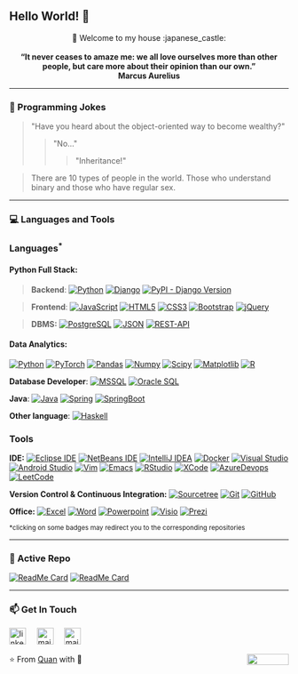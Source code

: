 ## Hello World! 👋

<!--
**Quananhle/Quananhle** is a ✨ _special_ ✨ repository because its `README.md` (this file) appears on your GitHub profile.

Here are some ideas to get you started:

- 🔭 I’m currently working on ...
- 🌱 I’m currently learning ...
- 👯 I’m looking to collaborate on ...
- 🤔 I’m looking for help with ...
- 💬 Ask me about ...
- 📫 How to reach me: ...
- 😄 Pronouns: ...
- ⚡ Fun fact: ...
-->

<div align="center"> 🚀 Welcome to my house :japanese_castle:</div>
<br>
<div align="center"><strong>“It never ceases to amaze me: we all love ourselves more than other people, but care more about their opinion than our own.”</div>
<div align="center">Marcus Aurelius</strong></div>
 
---
### :volcano: Programming Jokes

> "Have you heard about the object-oriented way to become wealthy?"
>> "No..."
>>> "Inheritance!"

> There are 10 types of people in the world. Those who understand binary and those who have regular sex.

<!--
```
"Why all Pascal programmers ask to live in Atlantis?"
"Because it is below C level."
``` -->
---
### 💻 Languages and Tools 

### Languages<sup>*</sup>


<!-- ![Quan's GitHub stats](https://github-readme-stats.vercel.app/api?username=quananhle&count_private=true&show_icons=true&theme=merko)
 -->
#### Python Full Stack:
  
> __Backend__:
  [![Python](https://img.shields.io/badge/-Python-blue?style=flat&logo=python&logoColor=yellow&link=https://github.com/Quananhle/Full-Stack-in-Django)](https://github.com/Quananhle/Full-Stack-in-Django) 
  [![Django](https://img.shields.io/badge/-Django-green?style=flat&logo=django&link=https://github.com/Quananhle/Full-Stack-in-Django)](https://github.com/Quananhle/Full-Stack-in-Django) 
  [![PyPI - Django Version](https://img.shields.io/pypi/djversions/djangorestframework?style=flat-square&logo=django&link=https://github.com/Quananhle/Full-Stack-in-Django)](https://github.com/Quananhle/Full-Stack-in-Django) 

> __Frontend__:
  [![JavaScript](https://img.shields.io/badge/-JavaScript-black?style=flat&logo=javascript&link=https://github.com/Quananhle/Full-Stack-in-Django)](https://github.com/Quananhle/Full-Stack-in-Django) 
  [![HTML5](https://img.shields.io/badge/-HTML5-E34F26?style=flat&logo=html5&logoColor=white&link=https://github.com/Quananhle/Full-Stack-in-Django)](https://github.com/Quananhle/Full-Stack-in-Django) 
  [![CSS3](https://img.shields.io/badge/-CSS3-1572B6?style=flat&logo=css3&link=https://github.com/Quananhle/Full-Stack-in-Django)](https://github.com/Quananhle/Full-Stack-in-Django) 
  [![Bootstrap](https://img.shields.io/badge/-Bootstrap-purple?style=flat&logo=bootstrap&link=https://github.com/Quananhle/Full-Stack-in-Django)](https://github.com/Quananhle/Full-Stack-in-Django) 
  [![jQuery](https://img.shields.io/badge/jQuery-yellow?style=flat&logo=jQuery&logoColor=white&link=https://github.com/Quananhle/Full-Stack-in-Django)](https://github.com/Quananhle/Full-Stack-in-Django) 

> __DBMS:__ 
  [![PostgreSQL](https://img.shields.io/badge/-PostgreSQL-darkblue?style=flat&logo=postgresql&logoColor=orange&link=https://github.com/Quananhle/Full-Stack-in-Django)](https://github.com/Quananhle/Full-Stack-in-Django) 
  [![JSON](https://img.shields.io/badge/-JSON-lightgray?style=flat&logo=json&logoColor=black&link=https://github.com/Quananhle/Full-Stack-in-Django)](https://github.com/Quananhle/Full-Stack-in-Django) 
  [![REST-API](https://img.shields.io/badge/REST-API-lightblue?style=flat&logo=rest-api&link=https://github.com/Quananhle/Full-Stack-in-Django)](https://github.com/Quananhle/Full-Stack-in-Django) 


#### Data Analytics:
  [![Python](https://img.shields.io/badge/-Python-black?style=flat&logo=python&link=https://github.com/Quananhle/Python-AWS-TradingAI)](https://github.com/Quananhle/Python-AWS-TradingAI)
  [![PyTorch](https://img.shields.io/badge/-PyTorch-EE4C2C?style=flat&logo=PyTorch&logoColor=white&link=https://github.com/Quananhle/Python-AWS-TradingAI)](https://github.com/Quananhle/Python-AWS-TradingAI)
  [![Pandas](https://img.shields.io/badge/-Pandas-150458?style=flat&logo=Pandas&link=https://github.com/Quananhle/Python-AWS-TradingAI)](https://github.com/Quananhle/Python-AWS-TradingAI)
  [![Numpy](https://img.shields.io/badge/-Numpy-lightgray?style=flat&logo=Numpy&logoColor=white&link=https://github.com/Quananhle/Python-AWS-TradingAI)](https://github.com/Quananhle/Python-AWS-TradingAI)
  [![Scipy](https://img.shields.io/badge/-Scipy-blue?style=flat&logo=Scipy&logoColor=white&link=https://github.com/Quananhle/Python-AWS-TradingAI)](https://github.com/Quananhle/Python-AWS-TradingAI)
  [![Matplotlib](https://img.shields.io/badge/-Matplotlib-black?style=flat&logo=Matplotlib&logoColor=white&link=https://github.com/Quananhle/Python-AWS-TradingAI)](https://github.com/Quananhle/Python-AWS-TradingAI)
  [![R](https://img.shields.io/badge/-R-blue?style=flat&logo=R&logoColor=white&link=https://github.com/Quananhle/Haskell---NLP)](https://github.com/Quananhle/Haskell---NLP)

__Database Developer__:
  [![MSSQL](https://img.shields.io/badge/-MSSQL-purple?style=flat&logo=sqlserver&logoColor=purple&link=https://github.com/Quananhle)](https://github.com/Quananhle/Database-Management/tree/master/SQL)
  [![Oracle SQL](https://img.shields.io/badge/-Oracle_SQL-orange?style=flat&logo=oraclesql&link=https://github.com/Quananhle)](https://github.com/Quananhle)
<!--   [![MySQL](https://img.shields.io/badge/-MySQL-blue?style=flat&logo=mysql&logoColor=orange&link=https://github.com/Quananhle)](https://github.com/Quananhle/Database-Management/tree/master/SQL) -->

  
__Java__:
  [![Java](https://img.shields.io/badge/Java-orange?style=flat&logo=java&logoColor=white&link=https://github.com/Quananhle/OOP-JAVA-and-Android-App-Developer)](https://github.com/Quananhle/OOP-JAVA-and-Android-App-Developer) 
  [![Spring](https://img.shields.io/badge/-Spring-lightgray?style=flat&logo=spring&link=https://github.com/Quananhle/Java-Web-Developer)](https://github.com/Quananhle/Java-Web-Developer)
  [![SpringBoot](https://img.shields.io/badge/-Spring_Boot-black?style=flat&logo=springboot&link=https://github.com/Quananhle/Java-Web-Developer)](https://github.com/Quananhle/Java-Web-Developer)
<!--   [![Maven](https://img.shields.io/badge/Maven-C71A36?style=flat&logo=apache-maven&link=hhttps://github.com/Quananhle/Java-Web-Developer)](https://github.com/Quananhle/Java-Web-Developer) 
  [![Gradle](https://img.shields.io/badge/Gradle-02303A?style=flat&logo=gradle&link=hhttps://github.com/Quananhle/Java-Web-Developer)](https://github.com/Quananhle/Java-Web-Developer)
  [![XML](https://img.shields.io/badge/-XML-orange?style=flat&logo=xml&link=https://github.com/Quananhle/Java-Web-Developer)](https://github.com/Quananhle/Java-Web-Developer)
  [![JSON](https://img.shields.io/badge/-JSON-lightgray?style=flat&logo=json&link=https://github.com/Quananhle/Java-Web-Developer)](https://github.com/Quananhle/Java-Web-Developer)
  [![REST-API](https://img.shields.io/badge/REST-API-lightblue?style=flat&logo=rest-api&link=https://github.com/Quananhle/Java-Web-Developer)](https://github.com/Quananhle/Java-Web-Developer) -->
  
__Other language__:
  [![Haskell](https://img.shields.io/badge/-Haskell-purple?style=flat&logo=haskell&logoColor=white&link=https://github.com/Quananhle/Haskell---NLP)](https://github.com/Quananhle/Haskell---NLP)

### Tools

**IDE:**
[![Eclipse IDE](https://img.shields.io/badge/-darkblue?style=flat&logo=Eclipse-IDE&logoColor=white&link=https://github.com/Quananhle "Eclipse IDE")](https://github.com/Quananhle)
[![NetBeans IDE](https://img.shields.io/badge/-1B6AC6?style=flat&logo=Apache-NetBeans-IDE&logoColor=white&link=https://github.com/Quananhle "NetBeans IDE")](https://github.com/Quananhle)
[![IntelliJ IDEA](https://img.shields.io/badge/-red?style=flat&logo=IntelliJ-IDEA&logoColor=white&link=https://github.com/Quananhle "IntelliJ IDEA")](https://github.com/Quananhle)
[![Docker](https://img.shields.io/badge/-2496ED?style=flat&logo=Docker&logoColor=white&link=https://github.com/Quananhle "Docker")](https://github.com/Quananhle)
[![Visual Studio](https://img.shields.io/badge/-007ACC?style=flat&logo=Visual-Studio-Code&logoColor=white&link=https://github.com/Quananhle "Visual Studio")](https://github.com/Quananhle)
[![Android Studio](https://img.shields.io/badge/-3DDC84?style=flat&logo=Android-Studio&logoColor=white&link=https://github.com/Quananhle "Android Studio" )](https://github.com/Quananhle)
[![Vim](https://img.shields.io/badge/-019733?style=flat&logo=Vim&logoColor=white&link=https://github.com/Quananhle "Vim")](https://github.com/Quananhle)
[![Emacs](https://img.shields.io/badge/-7F5AB6?style=flat&logo=GNU-Emacs&logoColor=white&link=https://github.com/Quananhle "Emacs")](https://github.com/Quananhle)
[![RStudio](https://img.shields.io/badge/-75AADB?style=flat&logo=RStudio&logoColor=white&link=https://github.com/Quananhle "RStudio")](https://github.com/Quananhle)
[![XCode](https://img.shields.io/badge/-1575F9?style=flat&logo=Xcode&logoColor=white&link=https://github.com/Quananhle "XCode")](https://github.com/Quananhle)
[![AzureDevops](https://img.shields.io/badge/-0175C2?style=flat&logo=azureDevops&logoColor=white&link=https://github.com/Quananhle "AzureDevops")](https://github.com/Quananhle)
[![LeetCode](https://img.shields.io/badge/-02569B?style=flat&logo=leetCode&logoColor=white&link=https://github.com/Quananhle "LeetCode")](https://github.com/Quananhle)

<!-- **SDLC**
[![Agile](https://img.shields.io/badge/Agile-blue?style=flat&logo=Agile&logoColor=white&link=https://github.com/Quananhle "Agile")](https://github.com/Quananhle) [![Scrum](https://img.shields.io/badge/Scrum-green?style=flat&logo=Scrum&logoColor=white&link=https://github.com/Quananhle "Scrum")](https://github.com/Quananhle) 
[![Kanban](https://img.shields.io/badge/Kanban-red?style=flat&logo=Kanban&logoColor=white&link=https://github.com/Quananhle "Kanban")](https://github.com/Quananhle)
[![Cucumber](https://img.shields.io/badge/Cucumber-green?style=flat&logo=Cucumber&link=https://github.com/Quananhle "Cucumber")](https://github.com/Quananhle/Java-Web-Developer/tree/master/Cucumber) -->

<!-- **Software Engineering:**
[![Jira](https://img.shields.io/badge/-Jira-0052CC?style=flat&logo=jira&logoColor=white&link=https://github.com/Quananhle)](https://github.com/Quananhle) -->

**Version Control & Continuous Integration:**
[![Sourcetree](https://img.shields.io/badge/Sourcetree-blue?style=flat&logo=sourcetree&logoColor=white&link=https://github.com/Quananhle)](https://github.com/Quananhle)
[![Git](https://img.shields.io/badge/-Git-black?style=flat&logo=git&link=https://github.com/Quananhle)](https://github.com/Quananhle) 
[![GitHub](https://img.shields.io/badge/-GitHub-181717?style=flat&logo=github&link=https://github.com/Quananhle)](https://github.com/Quananhle)
<!-- [![Bitbucket](https://img.shields.io/badge/-Bitbucket-blue?style=flat&logo=bitbucket&link=https://github.com/Quananhle)](https://github.com/Quananhle)
[![Jenkins](https://img.shields.io/badge/Jenkins-gray?style=flat&logo=jenkins&link=hhttps://github.com/Quananhle/Java-Web-Developer)](https://github.com/Quananhle/Java-Web-Developer) 
[![TravisCI](https://img.shields.io/badge/-TravisCI-red?style=flat&logo=travis&logoColor=white&link=https://github.com/Quananhle)](https://github.com/Quananhle) -->

**Office:**
[![Excel](https://img.shields.io/badge/-Excel-green?style=flat&logo=Microsoft-Excel&link=https://github.com/Quananhle)](https://github.com/Quananhle) 
[![Word](https://img.shields.io/badge/-Word-blue?style=flat&logo=Microsoft-Word&link=https://github.com/Quananhle)](https://github.com/Quananhle)
[![Powerpoint](https://img.shields.io/badge/-Powerpoint-red?style=flat&logo=Microsoft-Powerpoint&link=https://github.com/Quananhle)](https://github.com/Quananhle)
[![Visio](https://img.shields.io/badge/-Visio-blue?style=flat&logo=Microsoft-Visio&link=https://github.com/Quananhle)](https://github.com/Quananhle) 
[![Prezi](https://img.shields.io/badge/Prezi-black?style=flat&logo=Prezi&link=https://github.com/Quananhle)](https://github.com/Quananhle)

<sup>*clicking on some badges may redirect you to the corresponding repositories</sup>

---
### 👀 Active Repo
[![ReadMe Card](https://github-readme-stats.vercel.app/api/pin/?username=Quananhle&repo=Data-Structure-and-Algorithms&theme=radical "AData-Structure-and-Algorithms")](https://github.com/Quananhle/Data-Structure-and-Algorithms)
[![ReadMe Card](https://github-readme-stats.vercel.app/api/pin/?username=Quananhle&repo=OOP-and-Android-App-Development&theme=highcontrast "Android-Applications-Development")](https://github.com/Quananhle/OOP-and-Android-App-Development)

<!-- ### 🏆 Github Status
![Top Used Language](https://github-readme-stats.vercel.app/api/top-langs/?username=quananhle&show_icons=true&theme=tokyonight&hide_border=true)
![My Github Status](https://github-readme-stats.vercel.app/api?username=quananhle&show_icons=true&theme=shades-of-purple&hide_border=true) -->

 ---
### 📫 Get In Touch
<!--[![LinkedIn](https://www.vectorlogo.zone/logos/linkedin/linkedin-icon.svg "quan-le-5932b8160")](https://www.linkedin.com/in/quan-le-5932b8160/)-->
<a href="https://www.linkedin.com/in/quan-le-5932b8160/"><img src="https://www.vectorlogo.zone/logos/linkedin/linkedin-icon.svg" width="30px" alt="linkedin"></a>
&nbsp; &nbsp;
<a href="mailto:qle2@hawk.iit.edu"><img src="https://www.vectorlogo.zone/logos/gmail/gmail-icon.svg" width="30px" alt="mail"></a> 
&nbsp; &nbsp;
<a href="https://www.facebook.com/5175616e4c65/"><img src="https://www.vectorlogo.zone/logos/facebook/facebook-official.svg" width="30px" alt="mail"></a> 
&nbsp; &nbsp;
 
⭐️ From [Quan](https://github.com/Quananhle) with :sparkling_heart: 
<img align="right" width="75" height="20" src="https://visitor-badge.glitch.me/badge?page_id=quananhle.quananhle0">
